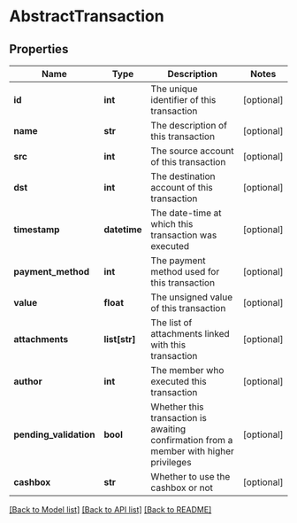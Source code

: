 # AbstractTransaction

## Properties
Name | Type | Description | Notes
------------ | ------------- | ------------- | -------------
**id** | **int** | The unique identifier of this transaction | [optional] 
**name** | **str** | The description of this transaction | [optional] 
**src** | **int** | The source account of this transaction | [optional] 
**dst** | **int** | The destination account of this transaction | [optional] 
**timestamp** | **datetime** | The date-time at which this transaction was executed | [optional] 
**payment_method** | **int** | The payment method used for this transaction | [optional] 
**value** | **float** | The unsigned value of this transaction | [optional] 
**attachments** | **list[str]** | The list of attachments linked with this transaction | [optional] 
**author** | **int** | The member who executed this transaction | [optional] 
**pending_validation** | **bool** | Whether this transaction is awaiting confirmation from a member with higher privileges | [optional] 
**cashbox** | **str** | Whether to use the cashbox or not | [optional] 

[[Back to Model list]](../README.md#documentation-for-models) [[Back to API list]](../README.md#documentation-for-api-endpoints) [[Back to README]](../README.md)

